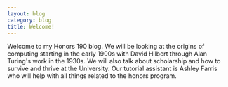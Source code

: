 ```yaml
---
layout: blog
category: blog
title: Welcome!
---
```


Welcome to my Honors 190 blog. We will be looking at the origins of computing starting in the early 1900s with David Hilbert through Alan Turing's work in the 1930s.  We will also talk about scholarship and how to survive and thrive at the University.  Our tutorial assistant is Ashley Farris who will help with all things related to the honors program.
